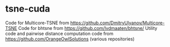 # tsne-cuda
Code for Multicore-TSNE from https://github.com/DmitryUlyanov/Multicore-TSNE
Code for bhtsne from https://github.com/lvdmaaten/bhtsne/
Utility code and pairwise distance computation code from https://github.com/OrangeOwlSolutions (various repositories)
